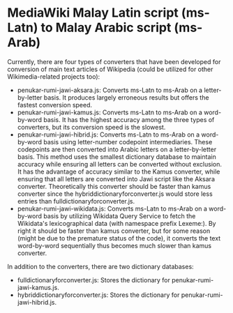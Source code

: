 # MediaWiki Malay Latin script (ms-Latn) to Malay Arabic script (ms-Arab)
Currently, there are four types of converters that have been developed for conversion of main text articles of Wikipedia (could be utilized for other Wikimedia-related projects too):
* penukar-rumi-jawi-aksara.js: Converts ms-Latn to ms-Arab on a letter-by-letter basis. It produces largely erroneous results but offers the fastest conversion speed.
* penukar-rumi-jawi-kamus.js: Converts ms-Latn to ms-Arab on a word-by-word basis. It has the highest accuracy among the three types of converters, but its conversion speed is the slowest.
* penukar-rumi-jawi-hibrid.js: Converts ms-Latn to ms-Arab on a word-by-word basis using letter-number codepoint intermediaries. These codepoints are then converted into Arabic letters on a letter-by-letter basis. This method uses the smallest dictionary database to maintain accuracy while ensuring all letters can be converted without exclusion. It has the advantage of accuracy similar to the Kamus converter, while ensuring that all letters are converted into Jawi script like the Aksara converter. Theoretically this converter should be faster than kamus converter since the hybriddictionaryforconverter.js would store less entries than fulldictionaryforconverter.js.
* penukar-rumi-jawi-wikidata.js: Converts ms-Latn to ms-Arab on a word-by-word basis by utilizing Wikidata Query Service to fetch the Wikidata's lexicographical data (with namespace prefix Lexeme:). By right it should be faster than kamus converter, but for some reason (might be due to the premature status of the code), it converts the text word-by-word sequentially thus becomes much slower than kamus converter. 

In addition to the converters, there are two dictionary databases:
* fulldictionaryforconverter.js: Stores the dictionary for penukar-rumi-jawi-kamus.js.
* hybriddictionaryforconverter.js: Stores the dictionary for penukar-rumi-jawi-hibrid.js.
